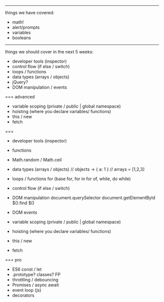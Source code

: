 
---
things we have covered:

- math!
- alert/prompts
- variables
- booleans
---

things we should cover in the next 5 weeks:

- developer tools (inspector)
- control flow (if else / switch)
- loops / functions
- data types (arrays / objects)
- jQuery?
- DOM manipulation / events

=== advanced

- variable scoping (private / public | global namespace)
- hoisting (where you declare variables/ functions)
- this / new
- fetch

===

- developer tools (inspector)
- functions
- Math.random / Math.ceil

- data types (arrays / objects)
  // objects  -> { a: 1 }
  // arrays = [1,2,3]

- loops / functions
  for (base for, for in for of, while, do while)

- control flow (if else / switch)
- DOM manipulation
  document.querySelector
  document.getElementById
  $(<selector>).find
  $(<selector>)

- DOM events
- variable scoping (private / public | global namespace)

- hoisting (where you declare variables/ functions)
- this / new
- fetch

=== pro

- ES6 const / let
- .prototype? classes? FP
- throttling / debouncing
- Promises / async await
- event loop (js)
- decorators
